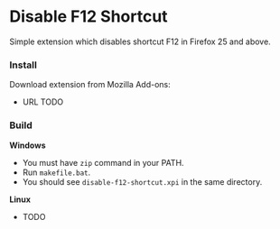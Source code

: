 # Disable F12 Shortcut

Simple extension which disables shortcut F12 in Firefox 25 and above.

### Install

Download extension from Mozilla Add-ons:
* URL TODO

### Build

__Windows__
+ You must have `zip` command in your PATH.
+ Run `makefile.bat`.
+ You should see `disable-f12-shortcut.xpi` in the same directory.

__Linux__
+ TODO  